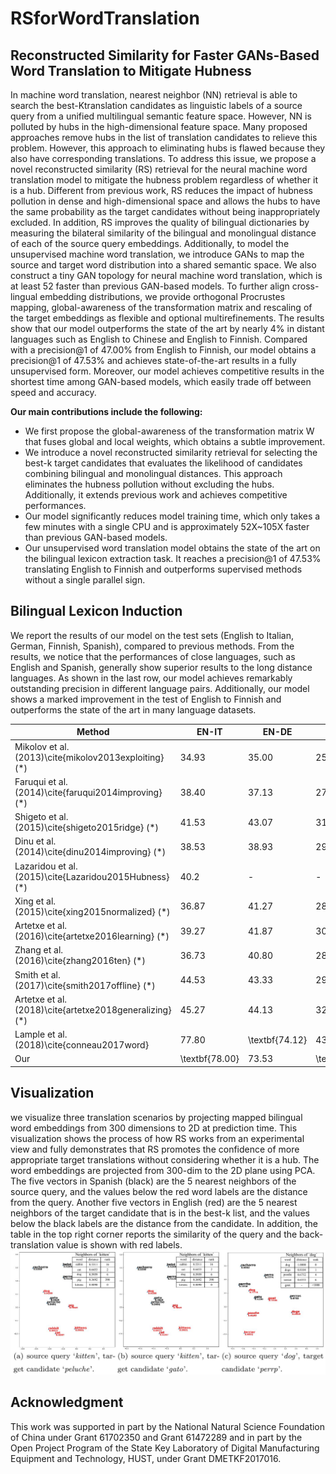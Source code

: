 # RSforWordTranslation
## Reconstructed Similarity for Faster GANs-Based Word Translation to Mitigate Hubness
In machine word translation, nearest neighbor (NN) retrieval is able to search the best-Ktranslation candidates as linguistic labels of a source query from a unified multilingual semantic feature space. However, NN is polluted by hubs in the high-dimensional feature space. Many proposed approaches remove hubs in the list of translation candidates to relieve this problem. However, this approach to eliminating hubs is flawed because they also have corresponding translations. To address this issue, we propose a novel reconstructed similarity (RS) retrieval for the neural machine word translation model to mitigate the hubness problem regardless of whether it is a hub. Different from previous work, RS reduces the impact of hubness pollution in dense and high-dimensional space and allows the hubs to have the same probability as the target candidates without being inappropriately excluded. In addition, RS improves the quality of bilingual dictionaries by measuring the bilateral similarity of the bilingual and monolingual distance of each of the source query embeddings. Additionally, to model the unsupervised machine word translation, we introduce GANs to map the source and target word distribution into a shared semantic space. We also construct a tiny GAN topology for neural machine word translation, which is at least 52 faster than previous GAN-based models. To further align cross-lingual embedding distributions, we provide orthogonal Procrustes mapping, global-awareness of the transformation matrix and rescaling of the target embeddings as flexible and optional multirefinements. The results show that our model outperforms the state of the art by nearly 4% in distant languages such as English to Chinese and English to Finnish. 
Compared with a precision@1 of 47.00% from English to Finnish, our model obtains a precision@1 of 47.53\% and achieves state-of-the-art results in a fully unsupervised form. Moreover, our model achieves competitive results in the shortest time among GAN-based models, which easily trade off between speed and accuracy. 

**Our main contributions include the following:**
- We first propose the global-awareness of the transformation matrix W that fuses global and local weights, which obtains a subtle improvement.
- We introduce a novel reconstructed similarity retrieval for selecting the best-k target candidates that evaluates the likelihood of candidates combining bilingual and monolingual distances. This approach eliminates the hubness pollution without excluding the hubs. Additionally, it extends previous work and achieves competitive performances.
- Our model significantly reduces model training time, which only takes a few minutes with a single CPU and is approximately 52X~105X faster than previous GAN-based models.		
- Our unsupervised word translation model obtains the state of the art on the bilingual lexicon extraction task. It reaches a precision@1 of 47.53%  translating English to Finnish and outperforms supervised methods without a single parallel sign.

## Bilingual Lexicon Induction
We report the results of our model on the test sets (English to Italian, German, Finnish, Spanish), compared to previous methods.
From the results, we notice that the performances of close languages, such as English and Spanish, generally show superior results to the long distance languages. As shown in the last row, our model achieves remarkably outstanding precision in different language pairs. Additionally, our model shows a marked improvement in the test of English to Finnish and outperforms the state of the art in many language datasets.

Method 	| EN-IT | EN-DE | EN-FI | EN-ES
-|-|-|-|-
Mikolov et al. (2013)\cite{mikolov2013exploiting} (*) | 34.93 | 35.00 | 25.91 | 27.73
Faruqui et al. (2014)\cite{faruqui2014improving} (*) | 38.40 | 37.13 | 27.60 | 26.80
Shigeto et al. (2015)\cite{shigeto2015ridge} (*) | 41.53 | 43.07 | 31.04 | 33.73
Dinu et al. (2014)\cite{dinu2014improving} (*) | 38.53 | 38.93 | 29.14 | 30.40
Lazaridou et al. (2015)\cite{Lazaridou2015Hubness} (*) | 40.2 | - | - | -
Xing et al. (2015)\cite{xing2015normalized} (*) | 36.87 | 41.27 | 28.23 | 31.20
Artetxe et al. (2016)\cite{artetxe2016learning} (*) | 39.27  | 41.87 | 30.62 |  31.40
Zhang et al. (2016)\cite{zhang2016ten} (*) | 36.73 | 40.80 | 28.16 | 31.07		
Smith et al. (2017)\cite{smith2017offline} (*) | 44.53 | 43.33 | 29.42 | 35.13
Artetxe et al. (2018)\cite{artetxe2018generalizing} (*) | 45.27 | 44.13 | 32.94 | 36.53
Lample et al. (2018)\cite{conneau2017word} | 77.80 | \textbf{74.12} |  43.96 | \textbf{81.73} 
Our | \textbf{78.00} | 73.53 | \textbf{47.53} | 81.64 
 
## Visualization
we visualize three translation scenarios by projecting mapped bilingual word embeddings from 300 dimensions to 2D at prediction time. 
This visualization shows the process of how RS works from an experimental view and fully demonstrates that RS promotes the confidence of more appropriate target translations without considering whether it is a hub. The word embeddings are projected from 300-dim to the 2D plane using PCA. The five vectors in Spanish (black) are the 5 nearest neighbors of the source query, and the values below the red word labels are the distance from the query. Another five vectors in English (red) are the 5 nearest neighbors of the target candidate that is in the best-k list, and the values below the black labels are the distance from the candidate. In addition, the table in the top right corner reports the similarity of the query and the back-translation value is shown with red labels.
![](https://github.com/djzgroup/RSforWordTranslation/blob/master/visualizaition.jpg)

## Acknowledgment
This work was supported in part by the National Natural Science Foundation of China under Grant 61702350 and Grant 61472289 and in part by the Open Project Program of the State Key Laboratory of Digital Manufacturing Equipment and Technology, HUST, under Grant DMETKF2017016.
